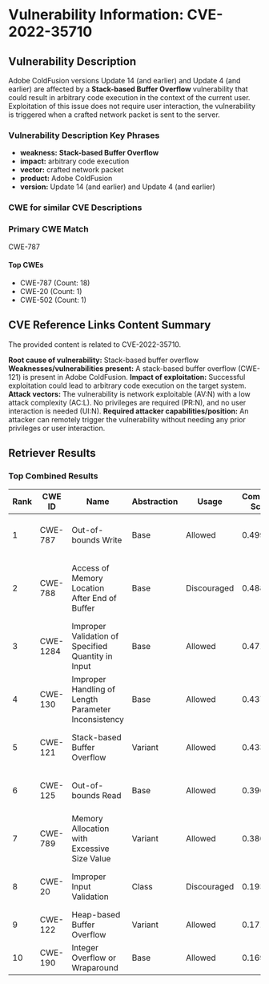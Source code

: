 # Vulnerability Information: CVE-2022-35710

## Vulnerability Description
Adobe ColdFusion versions Update 14 (and earlier) and Update 4 (and earlier) are affected by a **Stack-based Buffer Overflow** vulnerability that could result in arbitrary code execution in the context of the current user. Exploitation of this issue does not require user interaction, the vulnerability is triggered when a crafted network packet is sent to the server.

### Vulnerability Description Key Phrases
- **weakness:** **Stack-based Buffer Overflow**
- **impact:** arbitrary code execution
- **vector:** crafted network packet
- **product:** Adobe ColdFusion
- **version:** Update 14 (and earlier) and Update 4 (and earlier)

### CWE for similar CVE Descriptions
### Primary CWE Match
CWE-787

#### Top CWEs
- CWE-787 (Count: 18)
- CWE-20 (Count: 1)
- CWE-502 (Count: 1)

## CVE Reference Links Content Summary
The provided content is related to CVE-2022-35710.

**Root cause of vulnerability:** Stack-based buffer overflow
**Weaknesses/vulnerabilities present:**  A stack-based buffer overflow (CWE-121) is present in Adobe ColdFusion.
**Impact of exploitation:** Successful exploitation could lead to arbitrary code execution on the target system.
**Attack vectors:** The vulnerability is network exploitable (AV:N) with a low attack complexity (AC:L). No privileges are required (PR:N), and no user interaction is needed (UI:N).
**Required attacker capabilities/position:**  An attacker can remotely trigger the vulnerability without needing any prior privileges or user interaction.

## Retriever Results

### Top Combined Results

| Rank | CWE ID | Name | Abstraction | Usage | Combined Score | Retrievers | Individual Scores |
|------|--------|------|-------------|-------|---------------|------------|-------------------|
| 1 | CWE-787 | Out-of-bounds Write | Base | Allowed | 0.4993 | sparse, graph | sparse: 0.322, graph: 0.882 |
| 2 | CWE-788 | Access of Memory Location After End of Buffer | Base | Discouraged | 0.4887 | dense, sparse, graph | dense: 0.534, sparse: 0.326, graph: 0.611 |
| 3 | CWE-1284 | Improper Validation of Specified Quantity in Input | Base | Allowed | 0.4716 | sparse, graph | sparse: 0.304, graph: 0.832 |
| 4 | CWE-130 | Improper Handling of Length Parameter Inconsistency | Base | Allowed | 0.4371 | sparse, graph | sparse: 0.271, graph: 0.789 |
| 5 | CWE-121 | Stack-based Buffer Overflow | Variant | Allowed | 0.4338 | dense, sparse | dense: 0.543, sparse: 0.346 |
| 6 | CWE-125 | Out-of-bounds Read | Base | Allowed | 0.3969 | sparse, graph | sparse: 0.299, graph: 0.631 |
| 7 | CWE-789 | Memory Allocation with Excessive Size Value | Variant | Allowed | 0.3803 | dense, sparse | dense: 0.511, sparse: 0.273 |
| 8 | CWE-20 | Improper Input Validation | Class | Discouraged | 0.1936 | dense, sparse | dense: 0.517, sparse: 0.304 |
| 9 | CWE-122 | Heap-based Buffer Overflow | Variant | Allowed | 0.1710 | sparse | sparse: 0.324 |
| 10 | CWE-190 | Integer Overflow or Wraparound | Base | Allowed | 0.1698 | sparse | sparse: 0.297 |

